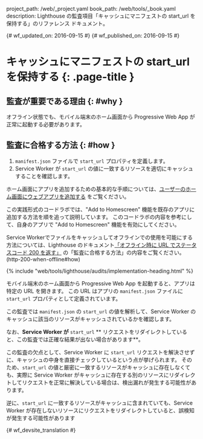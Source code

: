project_path: /web/_project.yaml
book_path: /web/tools/_book.yaml
description: Lighthouse の監査項目「キャッシュにマニフェストの start_url を保持する」のリファレンス ドキュメント。

{# wf_updated_on: 2016-09-15 #}
{# wf_published_on: 2016-09-15 #}

#  キャッシュにマニフェストの start_url を保持する {: .page-title }

##  監査が重要である理由 {: #why }

オフライン状態でも、モバイル端末のホーム画面から Progressive Web App が正常に起動する必要があります。


##  監査に合格する方法 {: #how }

1. `manifest.json` ファイルで `start_url` プロパティを定義します。
2. Service Worker が `start_url` の値に一致するリソースを適切にキャッシュすることを確認します。


ホーム画面にアプリを追加するための基本的な手順については、[ユーザーのホーム画面にウェブアプリを追加する](https://codelabs.developers.google.com/codelabs/add-to-home-screen)
をご覧ください。

この実践形式のコードラボでは、"Add to Homescreen" 機能を既存のアプリに追加する方法を順を追って説明しています。
このコードラボの内容を参考にして、自身のアプリで "Add to Homescreen" 機能を有効にしてください。


Service Workerでファイルをキャッシュしてオフラインでの使用を可能にする方法については、Lighthouse のドキュメント[「オフライン時に URL でステータスコード 200 を返す」](http-200-when-offline#how) の「監査に合格する方法」の内容をご覧ください。(http-200-when-offline#how)



{% include "web/tools/lighthouse/audits/implementation-heading.html" %}

モバイル端末のホーム画面から Progressive Web App を起動すると、アプリは特定の URL を開きます。
この URL はアプリの
`manifest.json` ファイルに `start_url` プロパティとして定義されています。

この監査では `manifest.json` の `start_url` の値を解析して、Service Worker のキャッシュに該当のリソースがキャッシュされているかを確認します。


なお、**Service Worker が** `start_url` ** リクエストをリダイレクトしていると、この監査では正確な結果が出ない場合があります**。


この監査の欠点として、Service Worker に `start_url`
リクエストを解決させずに、キャッシュの中身を直接チェックしているという点が挙げられます。
そのため、`start_url` の値と厳密に一致するリソースがキャッシュに存在しなくても、実際に Service Worker がキャッシュに存在する別のリソースにリダイレクトしてリクエストを正常に解決している場合は、検出漏れが発生する可能性があります。


逆に、`start_url` に一致するリソースがキャッシュに含まれていても、Service Worker が存在しないリソースにリクエストをリダイレクトしていると、誤検知が発生する可能性があります





{# wf_devsite_translation #}
